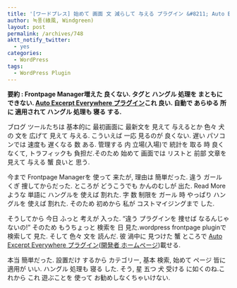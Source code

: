 ```yaml
---
title: '[ワードプレス] 始めて 画面 文 減らして 与える プラグイン &#8211; Auto Excerpt Everywhere街 良い, Frontpage Manager増えた 良くない'
author: 녹풍(綠風, Windgreen)
layout: post
permalink: /archives/748
aktt_notify_twitter:
  - yes
categories:
  - WordPress
tags:
  - WordPress Plugin
---
```

**要約 : Frontpage Manager増えた 良くない. タグと ハングル 処理を まともに できない. <a target="_top" href="http://wordpress.org/extend/plugins/auto-excerpt-everywhere/">Auto Excerpt Everywhere プラグイン</a>これ 良い. 自動で あらゆる 所に 適用されて ハングル 処理も 寝る する.**

ブログ ツールたちは 基本的に 最初画面に 最新文を 見えて 与えるとか 色々 犬の 文を 広げて 見えて 与える. こういえば 一応 見るのが 良くない. 遅い パソコンでは 速度も 遅くなる 数 ある. 管理する 内 立場(入場)で 統計を 取る 時 良くなくて, トラフィックも 負担だ.そのため 始めて 画面では リストと 前部 文章を 見えて 与える 蟹 良いと 思う.

今まで Frontpage Managerを 使って 来たが, 理由は 簡単だった. 違う ガール くぎ 捜してからだった. ところが どうこうでも かんのむしが 出た. Read More ような 単語に ハングルを 使えば 割れた. 字 数 制限を ガール 時 やっぱり ハングルを 使えば 割れた. そのため 初めから 私が コストマイジングまで した.

そうしてから 今日 ふっと 考えが 入った. &#8220;違う プラグインを 捜せば なるんじゃないの!&#8221; そのため もうちょっと 検索を 日 見た.wordpress frontpage pluginで 検索して 見た. そして 色々 文を 読んだ. 彼 渦中に 見つけた 蟹 ところで <a target="_top" href="http://wordpress.org/extend/plugins/auto-excerpt-everywhere/">Auto Excerpt Everywhere プラグイン</a>(<a target="_top" href="http://www.josie.it/wordpress/wordpress-plugin-auto-excerpt-everywhere/">開発者 ホームページ</a>)載せる.

本当 簡単だった. 設置だけ するから カテゴリー, 基本 検索, 始めて ページ 皆に 適用が いい. ハングル 処理も 寝る した. そう, 星 五つ 犬 受ける に如くのね.これから これ 遊ぶことを 使って お勧めしなくちゃいけない.